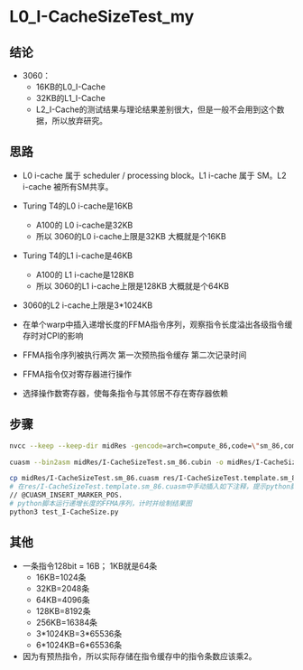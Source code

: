# L0_I-CacheSizeTest_my
## 结论
- 3060：
  - 16KB的L0_I-Cache
  - 32KB的L1_I-Cache
  - L2_I-Cache的测试结果与理论结果差别很大，但是一般不会用到这个数据，所以放弃研究。
## 思路
- L0 i-cache 属于 scheduler / processing block。L1 i-cache 属于 SM。L2 i-cache 被所有SM共享。
- Turing T4的L0 i-cache是16KB
  - A100的 L0 i-cache是32KB
  - 所以 3060的L0 i-cache上限是32KB 大概就是个16KB
- Turing T4的L1 i-cache是46KB
  - A100的 L1 i-cache是128KB
  - 所以 3060的L1 i-cache上限是128KB 大概就是个64KB
- 3060的L2 i-cache上限是3*1024KB

- 在单个warp中插入递增长度的FFMA指令序列，观察指令长度溢出各级指令缓存时对CPI的影响
- FFMA指令序列被执行两次 第一次预热指令缓存 第二次记录时间
- FFMA指令仅对寄存器进行操作
- 选择操作数寄存器，使每条指令与其邻居不存在寄存器依赖
## 步骤
~~~bash
nvcc --keep --keep-dir midRes -gencode=arch=compute_86,code=\"sm_86,compute_86\" -I../../Utils -L /usr/local/cuda/lib64 -l cuda -o res/I-CacheSizeTest I-CacheSizeTest.cu

cuasm --bin2asm midRes/I-CacheSizeTest.sm_86.cubin -o midRes/I-CacheSizeTest.sm_86.cuasm

cp midRes/I-CacheSizeTest.sm_86.cuasm res/I-CacheSizeTest.template.sm_86.cuasm && cp midRes/I-CacheSizeTest.sm_86.cuasm res/I-CacheSizeTest.origin.sm_86.cuasm
# 在res/I-CacheSizeTest.template.sm_86.cuasm中手动插入如下注释，提示python脚本在对应位置插入FFMA序列
// @CUASM_INSERT_MARKER_POS.
# python脚本运行递增长度的FFMA序列，计时并绘制结果图
python3 test_I-CacheSize.py
~~~
## 其他
- 一条指令128bit = 16B； 1KB就是64条 
  - 16KB=1024条
  - 32KB=2048条
  - 64KB=4096条
  - 128KB=8192条
  - 256KB=16384条
  - 3\*1024KB=3\*65536条
  - 6\*1024KB=6\*65536条
- 因为有预热指令，所以实际存储在指令缓存中的指令条数应该乘2。


